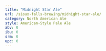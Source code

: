 ```yaml
---
title: "Midnight Star Ale"
url: /sioux-falls-brewing/midnight-star-ale/
category: North American Ale
style: American-Style Pale Ale
abv: 0
ibu: 0
srm: 0
upc: 0
---
```


